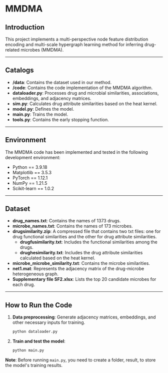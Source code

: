 # MMDMA  

## Introduction  
This project implements a multi-perspective node feature distribution encoding and multi-scale hypergraph learning method for inferring drug-related microbes (MMDMA). 

---

## Catalogs  
- **/data**: Contains the dataset used in our method.
- **/code**: Contains the code implementation of the MMDMA algorithm.
- **dataloader.py**: Processes drug and microbial similarities, associations, embeddings, and adjacency matrices.
- **sim.py**: Calculates drug attribute similarities based on the heat kernel.
- **model.py**: Defines the model.
- **main.py**: Trains the model.
- **tools.py**: Contains the early stopping function.

---

## Environment  
The MMDMA code has been implemented and tested in the following development environment: 

- Python == 3.9.18 
- Matplotlib == 3.5.3
- PyTorch == 1.12.1  
- NumPy == 1.21.5
- Scikit-learn == 1.0.2

---

## Dataset  
- **drug_names.txt**: Contains the names of 1373 drugs.  
- **microbe_names.txt**: Contains the names of 173 microbes.
- **drugsimilarity.zip**: A compressed file that contains two txt files: one for drug functional similarities and the other for drug attribute similarities.
  - **drugfusimilarity.txt**: Includes the functional similarities among the drugs.
  - **drughesimilarity.txt**: Includes the drug attribute similarities calculated based on the heat kernel.
- **microbe_microbe_similarity.txt**: Contains the microbe similarities.  
- **net1.mat**: Represents the adjacency matrix of the drug-microbe heterogeneous graph.
- **Supplementary file SF2.xlsx**: Lists the top 20 candidate microbes for each drug.

---

## How to Run the Code  
1. **Data preprocessing**: Generate adjacency matrices, embeddings, and other necessary inputs for training.  
    ```bash
    python dataloader.py
    ```  

2. **Train and test the model**:  
    ```bash
    python main.py
    ```  

**Note**: Before running `main.py`, you need to create a folder, result, to store the model's training results.


